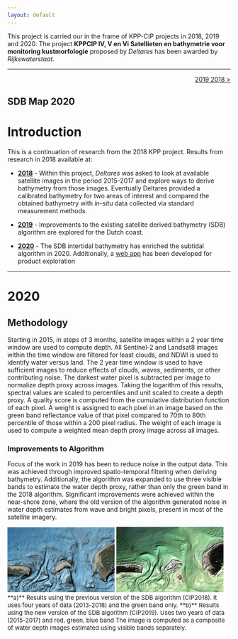 ```yaml
---
layout: default
---
```


This project is carried our in the frame of KPP-CIP projects in 2018, 2019 and 2020. The project **KPPCIP IV, V en Vi Satellieten en bathymetrie voor monitoring kustmorfologie** proposed by _Deltares_ has been awarded by _Rijkswaterstaat_.

* * *

<p align='right'><a href="./2019.html">2019 </a> <a href="./2018.html">2018 ></a></p>

## [](#map2020) SDB Map 2020

# [](#intro)Introduction

This is a continuation of research from the 2018 KPP project. Results from research in 2018 available at:
* [**2018**](./2018.html) - Within this project, _Deltares_ was asked to look at available satellite images in the period 2015-2017 and explore ways to derive bathymetry from those images. Eventually Deltares provided a calibrated bathymetry for two areas of interest and compared the obtained bathymetry with _in-situ_ data collected via standard measurement methods.

* [**2019**](#2019) - Improvements to the existing satellite derived bathymetry (SDB) algorithm are explored for the Dutch coast.

* [**2020**](2020) - The SDB intertidal bathymetry has enriched the subtidal algorithm in 2020. Additionally, a [web app](https://gena.users.earthengine.app/view/rws-bathymetry) has been developed for product exploration


***
# [](#2020)2020

## [](#methodology)Methodology

Starting in 2015, in steps of 3 months, satellite images within a 2 year time window are used to compute depth. All Sentinel-2 and Landsat8 images within the time window are filtered for least clouds, and NDWI is used to identify water versus land. The 2 year time window is used to have sufficient images to reduce effects of clouds, waves, sediments, or other contributing noise. The darkest water pixel is subtracted per image to normalize depth proxy across images. Taking the logarithm of this results, spectral values are scaled to percentiles and unit scaled to create a depth proxy. A quality score is computed from the cumulative distribution function of each pixel. A weight is assigned to each pixel in an image based on the green band reflectance value of that pixel compared to 70th to 80th percentile of those within a 200 pixel radius. The weight of each image is used to compute a weighted mean depth proxy image across all images.

### [](#improvements)Improvements to Algorithm

Focus of the work in 2019 has been to reduce noise in the output data. This was achieved through improved spatio-temporal filtering when deriving bathymetry. Additionally, the algorithm was expanded to use three visible bands to estimate the water depth proxy, rather than only the green band in the 2018 algorithm. Significant improvements were achieved within the near-shore zone, where the old version of the algorithm generated noise in water depth estimates from wave and bright pixels, present in most of the satellite imagery.

<div id="images">
  <a href="assets/images/results-2018.png">
  <img class="doublefig" src="assets/images/results-2018.png" alt="hi"  class="inline" width="48%"/></a>
  <a href="assets/images/results-2019.png">
  <img class="doublefig" src="assets/images/results-2019.png" alt="hi"  class="inline" width="48%"/></a>
</div>
<span style="font-size:10pt">**a)** Results using the previous version of the SDB algorithm (CIP2018). It uses four years of data (2013-2018) and the green band only. **b)** Results using the new version of the SDB algorithm (CIP2019). Uses two years of data (2015-2017) and red, green, blue band The image is computed as a composite of water depth images estimated using visible bands separately.</span>


